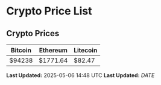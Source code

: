 # Crypto Price List

## Crypto Prices
| Bitcoin | Ethereum | Litecoin |
| ------- | -------- | -------- |
| $94238 | $1771.64 | $82.47 |
**Last Updated:** 2025-05-06 14:48 UTC
**Last Updated:** $DATE$
